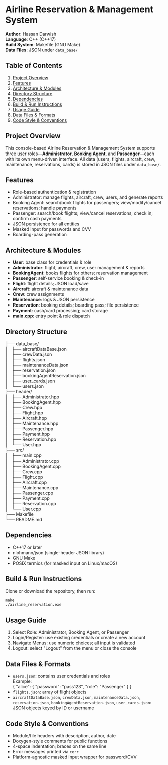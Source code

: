 # Airline Reservation & Management System  
**Author**: Hassan Darwish  
**Language**: C++ (C++17)  
**Build System**: Makefile (GNU Make)  
**Data Files**: JSON under `data_base/`

## Table of Contents  
1. [Project Overview](#project-overview)  
2. [Features](#features)  
3. [Architecture & Modules](#architecture--modules)  
4. [Directory Structure](#directory-structure)  
5. [Dependencies](#dependencies)  
6. [Build & Run Instructions](#build--run-instructions)  
7. [Usage Guide](#usage-guide)  
8. [Data Files & Formats](#data-files--formats)  
9. [Code Style & Conventions](#code-style--conventions)

## Project Overview  
This console-based Airline Reservation & Management System supports three user roles—**Administrator**, **Booking Agent**, and **Passenger**—each with its own menu-driven interface. All data (users, flights, aircraft, crew, maintenance, reservations, cards) is stored in JSON files under `data_base/`.

## Features  
- Role-based authentication & registration  
- Administrator: manage flights, aircraft, crew, users, and generate reports  
- Booking Agent: search/book flights for passengers; view/modify/cancel reservations; handle payments  
- Passenger: search/book flights; view/cancel reservations; check in; confirm cash payments  
- JSON persistence for all entities  
- Masked input for passwords and CVV  
- Boarding-pass generation

## Architecture & Modules  
- **User**: base class for credentials & role  
- **Administrator**: flight, aircraft, crew, user management & reports  
- **BookingAgent**: books flights for others; reservation management  
- **Passenger**: self-service booking & check-in  
- **Flight**: flight details; JSON load/save  
- **Aircraft**: aircraft & maintenance data  
- **Crew**: crew assignments  
- **Maintenance**: logs & JSON persistence  
- **Reservation**: booking details; boarding pass; file persistence  
- **Payment**: cash/card processing; card storage  
- **main.cpp**: entry point & role dispatch

## Directory Structure  
├── data_base/  
│   ├── aircraftDataBase.json  
│   ├── crewData.json  
│   ├── flights.json  
│   ├── maintenanceData.json  
│   ├── reservation.json  
│   ├── bookingAgentReservation.json  
│   ├── user_cards.json  
│   └── users.json  
├── header/  
│   ├── Administrator.hpp  
│   ├── BookingAgent.hpp  
│   ├── Crew.hpp  
│   ├── Flight.hpp  
│   ├── Aircraft.hpp  
│   ├── Maintenance.hpp  
│   ├── Passenger.hpp  
│   ├── Payment.hpp  
│   ├── Reservation.hpp  
│   └── User.hpp  
├── src/  
│   ├── main.cpp  
│   ├── Administrator.cpp  
│   ├── BookingAgent.cpp  
│   ├── Crew.cpp  
│   ├── Flight.cpp  
│   ├── Aircraft.cpp  
│   ├── Maintenance.cpp  
│   ├── Passenger.cpp  
│   ├── Payment.cpp  
│   ├── Reservation.cpp  
│   └── User.cpp  
├── Makefile  
└── README.md

## Dependencies  
- C++17 or later  
- nlohmann/json (single-header JSON library)  
- GNU Make  
- POSIX termios (for masked input on Linux/macOS)

## Build & Run Instructions  
Clone or download the repository, then run:  
```  
make  
./airline_reservation.exe  
```
## Usage Guide  
1. Select Role: Administrator, Booking Agent, or Passenger  
2. Login/Register: use existing credentials or create a new account  
3. Navigate Menus: use numeric choices; all input is validated  
4. Logout: select "Logout" from the menu or close the console

## Data Files & Formats  
- `users.json`: contains user credentials and roles  
  Example:  
  { "alice": { "password": "pass123", "role": "Passenger" } }  
- `flights.json`: array of flight objects  
- `aircraftDataBase.json`, `crewData.json`, `maintenanceData.json`, `reservation.json`, `bookingAgentReservation.json`, `user_cards.json`: JSON objects keyed by ID or username

## Code Style & Conventions  
- Module/file headers with description, author, date  
- Doxygen-style comments for public functions  
- 4-space indentation; braces on the same line  
- Error messages printed via `cerr`  
- Platform-agnostic masked input wrapper for password/CVV

